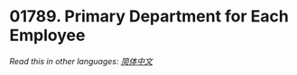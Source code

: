 # 01789. Primary Department for Each Employee

  _Read this in other languages:_
    [_简体中文_](README.zh-CN.md)

